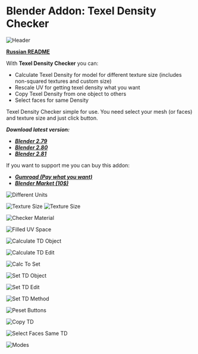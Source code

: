 # Blender Addon: Texel Density Checker

![Header](/images/00_Header_TD_2_1920.png)

**[Russian README](/README_ru.md)**

With **Texel Density Checker** you can: 

* Calculate Texel Density for model for different texture size (includes non-squared textures and custom size)
* Rescale UV for getting texel density what you want
* Copy Texel Density from one object to others
* Select faces for same Density

Texel Density Checker simple for use. You need select your mesh (or faces) and texture size and just click button.

***Download latest version:***

* ***[Blender 2.79](https://github.com/mrven/Blender-Texel-Density-Checker/raw/master/Releases/Texel_Density_1_0_9_279.zip)***
* ***[Blender 2.80](https://github.com/mrven/Blender-Texel-Density-Checker/raw/master/Releases/Texel_Density_2_0_280.zip)***
* ***[Blender 2.81](https://github.com/mrven/Blender-Texel-Density-Checker/raw/master/Releases/Texel_Density_2_0_281.zip)***

If you want to support me you can buy this addon:
* ***[Gumroad (Pay what you want)](https://gumroad.com/l/CEIOR)***
* ***[Blender Market (10$)](https://blendermarket.com/products/texel-density-checker)***

![Different Units](/images/EN-en/01_Units_EN.png)

![Texture Size](/images/EN-en/02_Texture_Size_1_EN.png)
![Texture Size](/images/EN-en/03_Texture_Size_2_EN.png)

![Checker Material](/images/EN-en/04_Checker_Material_EN.png)

![Filled UV Space](/images/EN-en/05_Filled_UV_EN.png)

![Calculate TD Object](/images/EN-en/06_Calculate_Obj_EN.png)

![Calculate TD Edit](/images/EN-en/07_Calculate_Edit_EN.png)

![Calc To Set](/images/EN-en/08_Calc_to_Set_EN.png)

![Set TD Object](/images/EN-en/09_Set_TD_Obj_EN.png)

![Set TD Edit](/images/EN-en/10_Set_TD_Edit_EN.png)

![Set TD Method](/images/EN-en/11_Set_Method_EN.png)

![Peset Buttons](/images/EN-en/12_Presets_EN.png)

![Copy TD](/images/EN-en/13_Copy_TD_EN.png)

![Select Faces Same TD](/images/EN-en/14_Select_Same_TD_EN.png)

![Modes](/images/EN-en/15_Modes_EN.png)